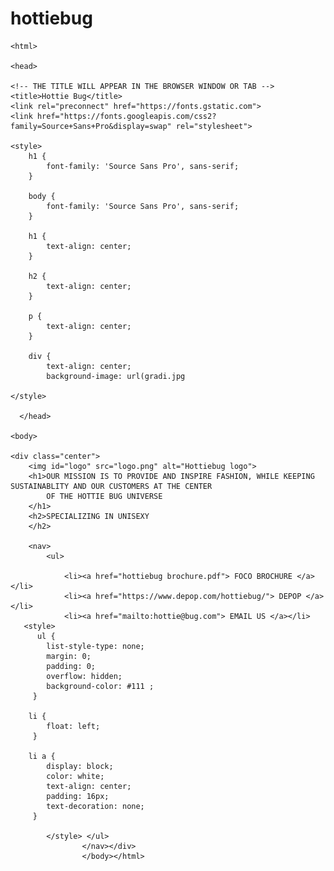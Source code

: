 # hottiebug
    <html>

    <head>

    <!-- THE TITLE WILL APPEAR IN THE BROWSER WINDOW OR TAB -->
    <title>Hottie Bug</title>
    <link rel="preconnect" href="https://fonts.gstatic.com">
    <link href="https://fonts.googleapis.com/css2?family=Source+Sans+Pro&display=swap" rel="stylesheet">

    <style>
        h1 {
            font-family: 'Source Sans Pro', sans-serif;
        }

        body {
            font-family: 'Source Sans Pro', sans-serif;
        }

        h1 {
            text-align: center;
        }

        h2 {
            text-align: center;
        }

        p {
            text-align: center;
        }

        div {
            text-align: center;
            background-image: url(gradi.jpg
    
    </style>

      </head>

    <body>

    <div class="center">
        <img id="logo" src="logo.png" alt="Hottiebug logo">
        <h1>OUR MISSION IS TO PROVIDE AND INSPIRE FASHION, WHILE KEEPING SUSTAINABLITY AND OUR CUSTOMERS AT THE CENTER
            OF THE HOTTIE BUG UNIVERSE
        </h1>
        <h2>SPECIALIZING IN UNISEXY 
        </h2>

        <nav>
            <ul>
 
                <li><a href="hottiebug brochure.pdf"> FOCO BROCHURE </a></li>
                <li><a href="https://www.depop.com/hottiebug/"> DEPOP </a></li>
                <li><a href="mailto:hottie@bug.com"> EMAIL US </a></li>
       <style>         
          ul {
            list-style-type: none;
            margin: 0;
            padding: 0;
            overflow: hidden;
            background-color: #111 ;
         }

        li {
            float: left;
         }

        li a {
            display: block;
            color: white;
            text-align: center;
            padding: 16px;
            text-decoration: none;
         }
     
            </style> </ul>
                    </nav></div>
                    </body></html>
